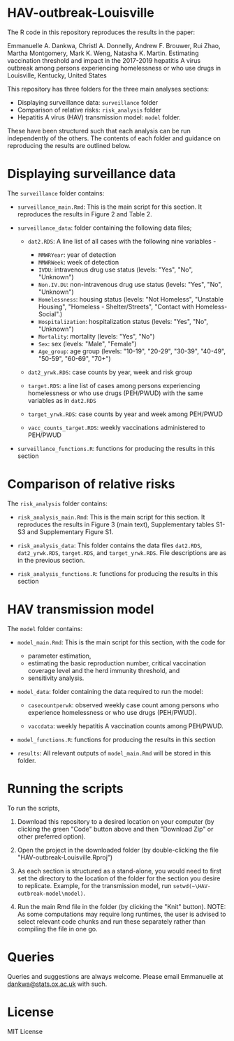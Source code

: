 # HAV-outbreak-Louisville

The R code in this repository reproduces the results in the paper:

Emmanuelle A. Dankwa, Christl A. Donnelly, Andrew F. Brouwer, Rui Zhao, Martha Montgomery, Mark K. Weng, Natasha K. Martin. 
Estimating vaccination threshold and impact in the 2017-2019 hepatitis A virus outbreak among persons experiencing homelessness or who use drugs in Louisville, Kentucky, United States

This repository has three folders for the three main analyses sections: 

* Displaying surveillance data: `surveillance` folder
* Comparison of relative risks: `risk_analysis` folder
* Hepatitis A virus (HAV) transmission model: `model` folder. 

These have been structured such that each analysis can be run independently of the others. The contents of each folder and guidance on reproducing the results are outlined below. 


# Displaying surveillance data

The `surveillance` folder contains: 

* `surveillance_main.Rmd`: This is the main script for this section. It reproduces the results in Figure 2 and Table 2.

* `surveillance_data`: folder containing the following data files;

    + `dat2.RDS`: A line list of all cases with the following nine variables - 
         * `MMWRYear`: year of detection
         * `MMWRWeek`: week of detection
         * `IVDU`: intravenous drug use status (levels: "Yes", "No", "Unknown")
         * `Non.IV.DU`: non-intravenous drug use status  (levels: "Yes", "No", "Unknown")
         * `Homelessness`: housing status (levels: "Not Homeless", "Unstable Housing", "Homeless - Shelter/Streets", "Contact with Homeless-Social".)
         * `Hospitalization`: hospitalization status (levels: "Yes", "No", "Unknown")
         * `Mortality`: mortality (levels: "Yes", "No")
         * `Sex`: sex (levels: "Male", "Female")
         * `Age_group`: age group (levels: "10-19", "20-29", "30-39", "40-49", "50-59", "60-69", "70+")
         
    + `dat2_yrwk.RDS`: case counts by year, week and risk group 
    + `target.RDS`: a line list of cases among persons experiencing homelessness or who use drugs (PEH/PWUD) with the same variables as in `dat2.RDS`
    + `target_yrwk.RDS`: case counts by year and week among PEH/PWUD
    + `vacc_counts_target.RDS`: weekly vaccinations administered to PEH/PWUD
    
* `surveillance_functions.R`: functions for producing the results in this section
    


# Comparison of relative risks 

The `risk_analysis` folder contains: 

* `risk_analysis_main.Rmd`: This is the main script for this section. It reproduces the results in Figure 3 (main text), Supplementary tables S1-S3 and Supplementary Figure S1.

* `risk_analysis_data`: This folder contains the data files `dat2.RDS`, `dat2_yrwk.RDS`, `target.RDS`, and `target_yrwk.RDS`. File descriptions are as in the previous section.  

* `risk_analysis_functions.R`: functions for producing the results in this section
 



# HAV transmission model

The `model` folder contains:


 * `model_main.Rmd`: This is the main script for this section, with the code for 
 
    + parameter estimation, 
    + estimating the basic reproduction number, critical vaccination coverage level and the herd immunity threshold, and 
    + sensitivity analysis. 

    
*  `model_data`: folder containing the data required to run the model:

    + `casecountperwk`: observed weekly case count among persons who experience homelessness or who use drugs (PEH/PWUD).
    
    + `vaccdata`: weekly hepatitis A vaccination counts among PEH/PWUD.
    
* `model_functions.R`: functions for producing the results in this section 
        
 
* `results`:  All relevant outputs of `model_main.Rmd` will be stored in this folder. 
 
 


# Running the scripts

To run the scripts, 

1) Download this repository to a desired location on your computer (by clicking the green "Code" button above and then "Download Zip" or other preferred option). 

2) Open the project in the downloaded folder (by double-clicking the file "HAV-outbreak-Louisville.Rproj") 

3) As each section is structured as a stand-alone, you would need to first set the directory to the location of the folder for the section you desire to replicate. Example, for the transmission model, run `setwd(~\HAV-outbreak-model\model)`.

4) Run the main Rmd file in the folder (by clicking the "Knit" button). NOTE: As some computations may require long runtimes, the user is advised to select relevant code chunks and run these separately rather than compiling the file in one go.



# Queries

Queries and suggestions are always welcome. Please email Emmanuelle at dankwa@stats.ox.ac.uk with such. 


# License 

MIT License
